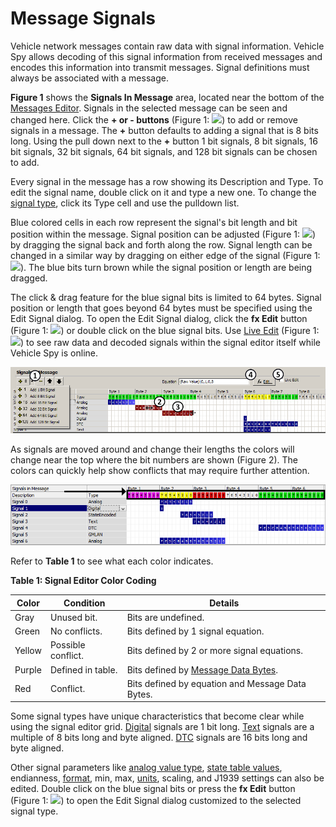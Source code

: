 # Message Signals

Vehicle network messages contain raw data with signal information. Vehicle Spy allows decoding of this signal information from received messages and encodes this information into transmit messages. Signal definitions must always be associated with a message.

**Figure 1** shows the **Signals In Message** area, located near the bottom of the [Messages Editor](../). Signals in the selected message can be seen and changed here. Click the **+ or - buttons** (Figure 1: ![](https://cdn.intrepidcs.net/support/VehicleSpy/assets/smOne.gif)) to add or remove signals in a message. The **+** button defaults to adding a signal that is 8 bits long. Using the pull down next to the **+** button 1 bit signals, 8 bit signals, 16 bit signals, 32 bit signals, 64 bit signals, and 128 bit signals can be chosen to add.

Every signal in the message has a row showing its Description and Type. To edit the signal name, double click on it and type a new one. To change the [signal type](message-signal-type.md), click its Type cell and use the pulldown list.

Blue colored cells in each row represent the signal's bit length and bit position within the message. Signal position can be adjusted (Figure 1: ![](https://cdn.intrepidcs.net/support/VehicleSpy/assets/smTwo.gif)) by dragging the signal back and forth along the row. Signal length can be changed in a similar way by dragging on either edge of the signal (Figure 1: ![](https://cdn.intrepidcs.net/support/VehicleSpy/assets/smThree.gif)). The blue bits turn brown while the signal position or length are being dragged.

The click & drag feature for the blue signal bits is limited to 64 bytes. Signal position or length that goes beyond 64 bytes must be specified using the Edit Signal dialog. To open the Edit Signal dialog, click the **fx Edit** button (Figure 1: ![](https://cdn.intrepidcs.net/support/VehicleSpy/assets/smFour.gif)) or double click on the blue signal bits. Use [Live Edit](live-edit.md) (Figure 1: ![](https://cdn.intrepidcs.net/support/VehicleSpy/assets/smFive.gif)) to see raw data and decoded signals within the signal editor itself while Vehicle Spy is online.

![Figure 1: Use the Signals in Message area near the bottom of the Messages Editor to edit signal information.](../../../../.gitbook/assets/spyindecode.png)

As signals are moved around and change their lengths the colors will change near the top where the bit numbers are shown (Figure 2). The colors can quickly help show conflicts that may require further attention.

![Figure 2: Use these colors to help you avoid mistakes while editing message signals.](../../../../.gitbook/assets/spyindecode2.gif)

Refer to **Table 1** to see what each color indicates.

**Table 1: Signal Editor Color Coding**

| Color  | Condition          | Details                                                                                      |
| ------ | ------------------ | -------------------------------------------------------------------------------------------- |
| Gray   | Unused bit.        | Bits are undefined.                                                                          |
| Green  | No conflicts.      | Bits defined by 1 signal equation.                                                           |
| Yellow | Possible conflict. | Bits defined by 2 or more signal equations.                                                  |
| Purple | Defined in table.  | Bits defined by [Message Data Bytes](../messages-editor-message-fields/message-data-bytes/). |
| Red    | Conflict.          | Bits defined by equation and Message Data Bytes.                                             |

Some signal types have unique characteristics that become clear while using the signal editor grid. [Digital](message-signal-type-digital.md) signals are 1 bit long. [Text](message-signal-type-text.md) signals are a multiple of 8 bits long and byte aligned. [DTC](message-signal-type-dtc.md) signals are 16 bits long and byte aligned.

Other signal parameters like [analog value type](message-signal-type-analog.md), [state table values](message-signal-type-state-encoded.md), endianness, [format](message-signal-format-and-units.md), min, max, [units](message-signal-format-and-units.md), scaling, and J1939 settings can also be edited. Double click on the blue signal bits or press the **fx Edit** button (Figure 1: ![](https://cdn.intrepidcs.net/support/VehicleSpy/assets/smFour.gif)) to open the Edit Signal dialog customized to the selected signal type.
